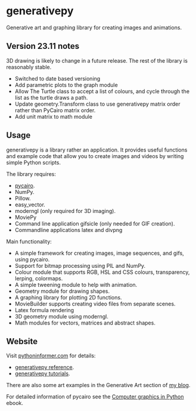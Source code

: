 # generativepy

Generative art and graphing library for creating images and animations.

## Version 23.11 notes

3D drawing is likely to change in a future release. The rest of the library is reasonably stable. 

* Switched to date based versioning
* Add parametric plots to the graph module 
* Allow The Turtle class to accept a list of colours, and cycle through the list as the turtle draws a path.
* Update geometry.Transform class to use generativepy matrix order rather than PyCairo matrix order.
* Add unit matrix to math module

## Usage

generativepy is a library rather an application. It provides useful functions and example code that allow you to
create images and videos by writing simple Python scripts.

The library requires:

* [pycairo](https://pycairo.readthedocs.io/en/latest/index.html).
* NumPy.
* Pillow.
* easy_vector.
* moderngl (only required for 3D imaging).
* MoviePy
* Command line application gifsicle (only needed for GIF creation).
* Commandline applications latex and divpng

Main functionality:

* A simple framework for creating images, image sequences, and gifs, using pycairo.
* Support for bitmap processing using PIL and NumPy.
* Colour module that supports RGB, HSL and CSS colours, transparency, lerping, colormaps.
* A simple tweening module to help with animation.
* Geometry module for drawing shapes.
* A graphing library for plotting 2D functions.
* MovieBuilder supports creating video files from separate scenes.
* Latex formula rendering
* 3D geometry module using moderngl.
* Math modules for vectors, matrices and abstract shapes. 

## Website

Visit [pythoninformer.com](http://www.pythoninformer.com/generative-art/) for details:

* [generativepy reference](http://www.pythoninformer.com/generative-art/generativepy/).
* [generativepy tutorials](http://www.pythoninformer.com/generative-art/generativepy-tutorial/).

There are also some art examples in the Generative Art section of [my blog](https://martinmcbride.org/).

For detailed information of pycairo see the [Computer graphics in Python](https://leanpub.com/computergraphicsinpython) ebook.

